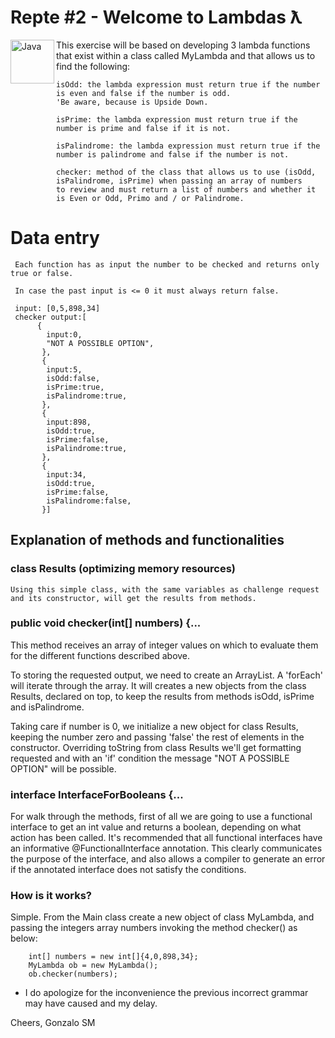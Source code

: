 # Repte #2 - Welcome to Lambdas ƛ
<img align="left" alt="Java" width="70px" src="https://forkpoint.com/wp-content/uploads/java-logo-transparent.png" />

This exercise will be based on developing 3 lambda functions that exist within a class called MyLambda and that allows us to find the following:

    isOdd: the lambda expression must return true if the number is even and false if the number is odd. 
    'Be aware, because is Upside Down.

    isPrime: the lambda expression must return true if the number is prime and false if it is not.

    isPalindrome: the lambda expression must return true if the number is palindrome and false if the number is not.

    checker: method of the class that allows us to use (isOdd, isPalindrome, isPrime) when passing an array of numbers 
    to review and must return a list of numbers and whether it is Even or Odd, Primo and / or Palindrome.
    
    
  # Data entry

     Each function has as input the number to be checked and returns only true or false.

     In case the past input is <= 0 it must always return false.

     input: [0,5,898,34]
     checker output:[
          {
            input:0,
            "NOT A POSSIBLE OPTION",
           },
           {
            input:5,
            isOdd:false,
            isPrime:true,
            isPalindrome:true,
           },
           {
            input:898,
            isOdd:true,
            isPrime:false,
            isPalindrome:true,
           },
           {
            input:34,
            isOdd:true,
            isPrime:false,
            isPalindrome:false,
           }]

## Explanation of methods and functionalities

### class Results  (optimizing memory resources)

    Using this simple class, with the same variables as challenge request and its constructor, will get the results from methods. 
  

### public void checker(int[] numbers) {...

   This method receives an array of integer values on which to evaluate them for the different functions described above.
    
   To storing the requested output, we need to create an ArrayList. A 'forEach' will iterate through the array. 
   It will creates a new objects from the class Results, declared on top, to keep the results from methods 
   isOdd, isPrime and isPalindrome. 
   
   Taking care if number is 0, we initialize a new object for class Results, keeping the number zero and passing 'false' the 
   rest of elements in the constructor. Overriding toString from class Results we'll get formatting requested and with 
   an 'if' condition the message "NOT A POSSIBLE OPTION" will be possible.
    
### interface InterfaceForBooleans {...

For walk through the methods, first of all we are going to use a functional interface to get an int value and returns a boolean,
depending on what action has been called. It's recommended that all functional interfaces have an informative 
@FunctionalInterface annotation. This clearly communicates the purpose of the interface, and also allows a compiler 
to generate an error if the annotated interface does not satisfy the conditions.


### How is it works? 

Simple. From the Main class create a new object of class MyLambda, and passing the integers array numbers invoking the method 
checker() as below:
    
        int[] numbers = new int[]{4,0,898,34};
        MyLambda ob = new MyLambda();
        ob.checker(numbers);
        
        
 * I do apologize for the inconvenience the previous incorrect grammar may have caused and my delay.
 
 Cheers, Gonzalo SM
